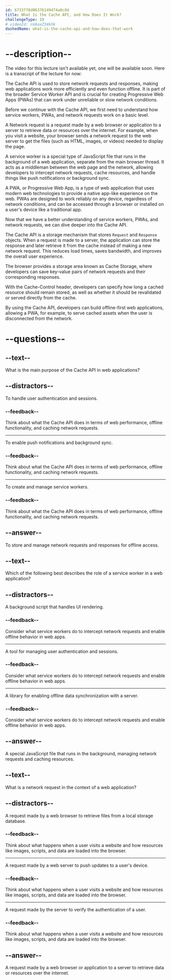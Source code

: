 ```yaml
---
id: 6733ff8d06376149474a0c0d
title: What Is the Cache API, and How Does It Work?
challengeType: 19
# videoId: nVAaxZ34khk
dashedName: what-is-the-cache-api-and-how-does-that-work
---
```


# --description--

The video for this lecture isn't available yet, one will be available soon. Here is a transcript of the lecture for now:

The Cache API is used to store network requests and responses, making web applications work more efficiently and even function offline. It is part of the broader Service Worker API and is crucial for creating Progressive Web Apps (PWAs) that can work under unreliable or slow network conditions. 

Before we continue with the Cache API, we first need to understand how service workers, PWAs, and network requests work on a basic level. 

A Network request is a request made by a web browser or application to a server to retrieve data or resources over the internet. For example, when you visit a website, your browser sends a network request to the web server to get the files (such as HTML, images, or videos) needed to display the page.

A service worker is a special type of JavaScript file that runs in the background of a web application, separate from the main browser thread. It acts as a middleman between the web page and the network, allowing developers to intercept network requests, cache resources, and handle things like push notifications or background sync.

A PWA, or Progressive Web App, is a type of web application that uses modern web technologies to provide a native app-like experience on the web. PWAs are designed to work reliably on any device, regardless of network conditions, and can be accessed through a browser or installed on a user's device like a traditional app. 

Now that we have a better understanding of service workers, PWAs, and network requests, we can dive deeper into the Cache API.

The Cache API is a storage mechanism that stores `Request` and `Response` objects. When a request is made to a server, the application can store the response and later retrieve it from the cache instead of making a new network request. This reduces load times, saves bandwidth, and improves the overall user experience.

The browser provides a storage area known as Cache Storage, where developers can save key-value pairs of network requests and their corresponding responses.

With the Cache-Control header, developers can specify how long a cached resource should remain stored, as well as whether it should be revalidated or served directly from the cache. 

By using the Cache API, developers can build offline-first web applications, allowing a PWA, for example, to serve cached assets when the user is disconnected from the network.

# --questions--

## --text--

What is the main purpose of the Cache API in web applications?

## --distractors--

To handle user authentication and sessions.

### --feedback--

Think about what the Cache API does in terms of web performance, offline functionality, and caching network requests.

---

To enable push notifications and background sync.

### --feedback--

Think about what the Cache API does in terms of web performance, offline functionality, and caching network requests.

---

To create and manage service workers.

### --feedback--

Think about what the Cache API does in terms of web performance, offline functionality, and caching network requests.

## --answer--

To store and manage network requests and responses for offline access.

## --text--

Which of the following best describes the role of a service worker in a web application?

## --distractors--

A background script that handles UI rendering.

### --feedback--

Consider what service workers do to intercept network requests and enable offline behavior in web apps.

---

A tool for managing user authentication and sessions.

### --feedback--

Consider what service workers do to intercept network requests and enable offline behavior in web apps.

---

A library for enabling offline data synchronization with a server.

### --feedback--

Consider what service workers do to intercept network requests and enable offline behavior in web apps.

## --answer--

A special JavaScript file that runs in the background, managing network requests and caching resources.

## --text--

What is a network request in the context of a web application?

## --distractors--

A request made by a web browser to retrieve files from a local storage database.

### --feedback--

Think about what happens when a user visits a website and how resources like images, scripts, and data are loaded into the browser.

---

A request made by a web server to push updates to a user's device.

### --feedback--

Think about what happens when a user visits a website and how resources like images, scripts, and data are loaded into the browser.

---

A request made by the server to verify the authentication of a user.

### --feedback--

Think about what happens when a user visits a website and how resources like images, scripts, and data are loaded into the browser.

## --answer--

A request made by a web browser or application to a server to retrieve data or resources over the internet.

